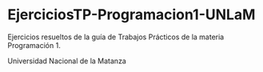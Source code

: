 # EjerciciosTP-Programacion1-UNLaM

Ejercicios resueltos de la guía de Trabajos Prácticos de la materia Programación 1.

Universidad Nacional de la Matanza
